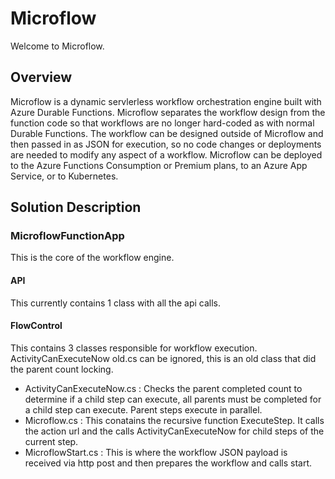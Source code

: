 # Microflow
Welcome to Microflow.

## Overview
Microflow is a dynamic servlerless workflow orchestration engine built with Azure Durable Functions. Microflow separates the workflow design from the function code so that workflows are no longer hard-coded as with normal Durable Functions. The workflow can be designed outside of Microflow and then passed in as JSON for execution, so no code changes or deployments are needed to modify any aspect of a workflow. Microflow can be deployed to the Azure Functions Consumption or Premium plans, to an Azure App Service, or to Kubernetes.

## Solution Description

### MicroflowFunctionApp
This is the core of the workflow engine.

#### API
This currently contains 1 class with all the api calls.

#### FlowControl
This contains 3 classes responsible for workflow execution. ActivityCanExecuteNow old.cs can be ignored, this is an old class that did the parent count locking.
  * ActivityCanExecuteNow.cs : Checks the parent completed count to determine if a child step can execute, all parents must be completed for a child step can execute.       Parent steps execute in parallel.
  * Microflow.cs : This conatains the recursive function ExecuteStep. It calls the action url and the calls ActivityCanExecuteNow for child steps of the current step.
  * MicroflowStart.cs : This is where the workflow JSON payload is received via http post and then prepares the workflow and calls start.
